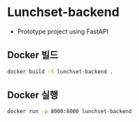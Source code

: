 # Lunchset-backend

- Prototype project using FastAPI

## Docker 빌드

```bash
docker build -t lunchset-backend .
```

## Docker 실행

```bash
docker run -p 8000:8000 lunchset-backend
```
